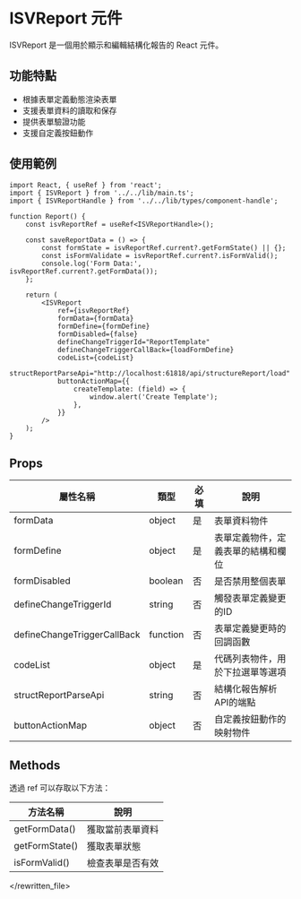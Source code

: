 # ISVReport 元件

ISVReport 是一個用於顯示和編輯結構化報告的 React 元件。

## 功能特點

-   根據表單定義動態渲染表單
-   支援表單資料的讀取和保存
-   提供表單驗證功能
-   支援自定義按鈕動作

## 使用範例

```tsx
import React, { useRef } from 'react';
import { ISVReport } from '../../lib/main.ts';
import { ISVReportHandle } from '../../lib/types/component-handle';

function Report() {
	const isvReportRef = useRef<ISVReportHandle>();

	const saveReportData = () => {
		const formState = isvReportRef.current?.getFormState() || {};
		const isFormValidate = isvReportRef.current?.isFormValid();
		console.log('Form Data:', isvReportRef.current?.getFormData());
	};

	return (
		<ISVReport
			ref={isvReportRef}
			formData={formData}
			formDefine={formDefine}
			formDisabled={false}
			defineChangeTriggerId="ReportTemplate"
			defineChangeTriggerCallBack={loadFormDefine}
			codeList={codeList}
			structReportParseApi="http://localhost:61818/api/structureReport/load"
			buttonActionMap={{
				createTemplate: (field) => {
					window.alert('Create Template');
				},
			}}
		/>
	);
}
```

## Props

| 屬性名稱                    | 類型     | 必填 | 說明                               |
| --------------------------- | -------- | ---- | ---------------------------------- |
| formData                    | object   | 是   | 表單資料物件                       |
| formDefine                  | object   | 是   | 表單定義物件，定義表單的結構和欄位 |
| formDisabled                | boolean  | 否   | 是否禁用整個表單                   |
| defineChangeTriggerId       | string   | 否   | 觸發表單定義變更的ID               |
| defineChangeTriggerCallBack | function | 否   | 表單定義變更時的回調函數           |
| codeList                    | object   | 是   | 代碼列表物件，用於下拉選單等選項   |
| structReportParseApi        | string   | 否   | 結構化報告解析API的端點            |
| buttonActionMap             | object   | 否   | 自定義按鈕動作的映射物件           |

## Methods

透過 ref 可以存取以下方法：

| 方法名稱       | 說明             |
| -------------- | ---------------- |
| getFormData()  | 獲取當前表單資料 |
| getFormState() | 獲取表單狀態     |
| isFormValid()  | 檢查表單是否有效 |

</rewritten_file>
